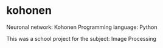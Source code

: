 # kohonen
Neuronal network: Kohonen
Programming language: Python

This was a school project for the subject: Image Processing
